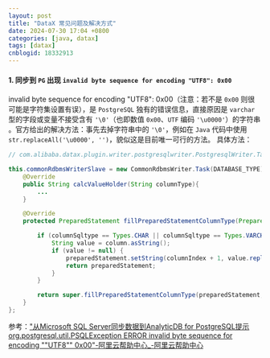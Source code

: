 ```yaml
---
layout: post
title: "DataX 常见问题及解决方式"
date: 2024-07-30 17:04 +0800
categories: [java, datax]
tags: [datax]
cnblogid: 18332913
---
```


#### 1. 同步到 `PG` 出现 `invalid byte sequence for encoding "UTF8": 0x00`
invalid byte sequence for encoding "UTF8": 0x00（注意：若不是 `0x00` 则很可能是字符集设置有误），是 `PostgreSQL` 独有的错误信息，直接原因是 `varchar` 型的字段或变量不接受含有 `'\0'`（也即数值 `0x00`、`UTF` 编码 `'\u0000'`）的字符串 。官方给出的解决方法：事先去掉字符串中的 `'\0'`，例如在 `Java` 代码中使用 `str.replaceAll('\u0000', '')`，貌似这是目前唯一可行的方法。
具体方法：

```java
// com.alibaba.datax.plugin.writer.postgresqlwriter.PostgresqlWriter.Task#commonRdbmsWriterSlave

this.commonRdbmsWriterSlave = new CommonRdbmsWriter.Task(DATABASE_TYPE){
    @Override
    public String calcValueHolder(String columnType){
        ...
    }

    @Override
    protected PreparedStatement fillPreparedStatementColumnType(PreparedStatement preparedStatement, int columnIndex, int columnSqltype, String typeName, Column column) throws SQLException {

        if (columnSqltype == Types.CHAR || columnSqltype == Types.VARCHAR) {
            String value = column.asString();
            if (value != null) {
                preparedStatement.setString(columnIndex + 1, value.replaceAll("\u0000", ""));
                return preparedStatement;							
            }
        }

        return super.fillPreparedStatementColumnType(preparedStatement, columnIndex, columnSqltype, typeName, column);
    }
};

```
参考：["从Microsoft SQL Server同步数据到AnalyticDB for PostgreSQL提示org.postgresql.util.PSQLException ERROR invalid byte sequence for encoding ""UTF8"" 0x00"-阿里云帮助中心_-阿里云帮助中心](https://help.aliyun.com/document_detail/459084.html)
